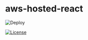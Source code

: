 # aws-hosted-react

![Deploy](https://github.com/a-mabe/aws-hosted-react/actions/workflows/deploy-production.yaml/badge.svg)

[![License](https://img.shields.io/badge/License-BSD_3--Clause-blue.svg)](https://opensource.org/licenses/BSD-3-Clause)
